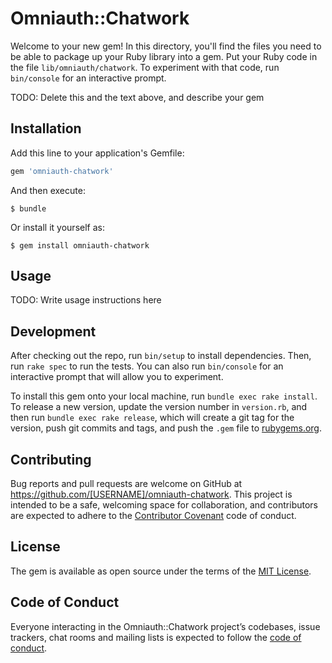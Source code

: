 # Omniauth::Chatwork

Welcome to your new gem! In this directory, you'll find the files you need to be able to package up your Ruby library into a gem. Put your Ruby code in the file `lib/omniauth/chatwork`. To experiment with that code, run `bin/console` for an interactive prompt.

TODO: Delete this and the text above, and describe your gem

## Installation

Add this line to your application's Gemfile:

```ruby
gem 'omniauth-chatwork'
```

And then execute:

    $ bundle

Or install it yourself as:

    $ gem install omniauth-chatwork

## Usage

TODO: Write usage instructions here

## Development

After checking out the repo, run `bin/setup` to install dependencies. Then, run `rake spec` to run the tests. You can also run `bin/console` for an interactive prompt that will allow you to experiment.

To install this gem onto your local machine, run `bundle exec rake install`. To release a new version, update the version number in `version.rb`, and then run `bundle exec rake release`, which will create a git tag for the version, push git commits and tags, and push the `.gem` file to [rubygems.org](https://rubygems.org).

## Contributing

Bug reports and pull requests are welcome on GitHub at https://github.com/[USERNAME]/omniauth-chatwork. This project is intended to be a safe, welcoming space for collaboration, and contributors are expected to adhere to the [Contributor Covenant](http://contributor-covenant.org) code of conduct.

## License

The gem is available as open source under the terms of the [MIT License](http://opensource.org/licenses/MIT).

## Code of Conduct

Everyone interacting in the Omniauth::Chatwork project’s codebases, issue trackers, chat rooms and mailing lists is expected to follow the [code of conduct](https://github.com/[USERNAME]/omniauth-chatwork/blob/master/CODE_OF_CONDUCT.md).
